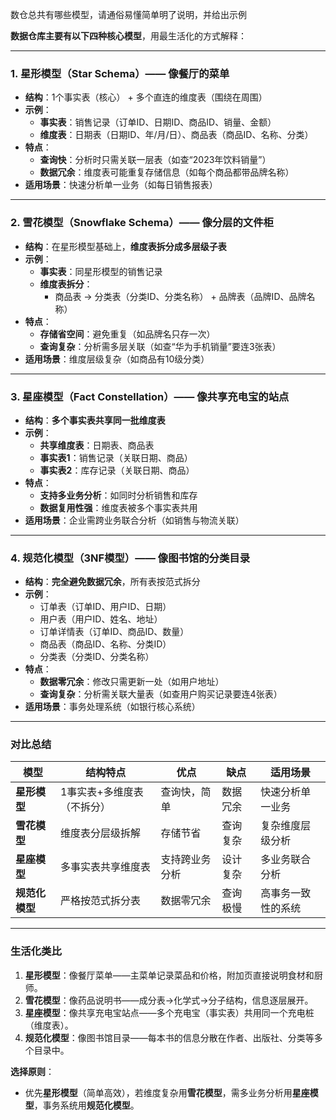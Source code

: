 
数仓总共有哪些模型，请通俗易懂简单明了说明，并给出示例

**数据仓库主要有以下四种核心模型**，用最生活化的方式解释：

---

### **1. 星形模型（Star Schema）—— 像餐厅的菜单**  
- **结构**：1个事实表（核心） + 多个直连的维度表（围绕在周围）  
- **示例**：  
  - **事实表**：销售记录（订单ID、日期ID、商品ID、销量、金额）  
  - **维度表**：日期表（日期ID、年/月/日）、商品表（商品ID、名称、分类）  
- **特点**：  
  - **查询快**：分析时只需关联一层表（如查“2023年饮料销量”）  
  - **数据冗余**：维度表可能重复存储信息（如每个商品都带品牌名称）  
- **适用场景**：快速分析单一业务（如每日销售报表）  

---

### **2. 雪花模型（Snowflake Schema）—— 像分层的文件柜**  
- **结构**：在星形模型基础上，**维度表拆分成多层级子表**  
- **示例**：  
  - **事实表**：同星形模型的销售记录  
  - **维度表拆分**：  
    - 商品表 → 分类表（分类ID、分类名称） + 品牌表（品牌ID、品牌名称）  
- **特点**：  
  - **存储省空间**：避免重复（如品牌名只存一次）  
  - **查询复杂**：分析需多层关联（如查“华为手机销量”要连3张表）  
- **适用场景**：维度层级复杂（如商品有10级分类）  

---

### **3. 星座模型（Fact Constellation）—— 像共享充电宝的站点**  
- **结构**：**多个事实表共享同一批维度表**  
- **示例**：  
  - **共享维度表**：日期表、商品表  
  - **事实表1**：销售记录（关联日期、商品）  
  - **事实表2**：库存记录（关联日期、商品）  
- **特点**：  
  - **支持多业务分析**：如同时分析销售和库存  
  - **数据复用性强**：维度表被多个事实表共用  
- **适用场景**：企业需跨业务联合分析（如销售与物流关联）  

---

### **4. 规范化模型（3NF模型）—— 像图书馆的分类目录**  
- **结构**：**完全避免数据冗余**，所有表按范式拆分  
- **示例**：  
  - 订单表（订单ID、用户ID、日期）  
  - 用户表（用户ID、姓名、地址）  
  - 订单详情表（订单ID、商品ID、数量）  
  - 商品表（商品ID、名称、分类ID）  
  - 分类表（分类ID、分类名称）  
- **特点**：  
  - **数据零冗余**：修改只需更新一处（如用户地址）  
  - **查询复杂**：分析需关联大量表（如查用户购买记录要连4张表）  
- **适用场景**：事务处理系统（如银行核心系统）  

---

### **对比总结**  
| **模型**       | **结构特点**                | **优点**          | **缺点**          | **适用场景**               |  
|----------------|----------------------------|-------------------|-------------------|---------------------------|  
| **星形模型**   | 1事实表+多维度表（不拆分）  | 查询快，简单      | 数据冗余          | 快速分析单一业务           |  
| **雪花模型**   | 维度表分层级拆解            | 存储节省          | 查询复杂          | 复杂维度层级分析           |  
| **星座模型**   | 多事实表共享维度表          | 支持跨业务分析    | 设计复杂          | 多业务联合分析             |  
| **规范化模型** | 严格按范式拆分表            | 数据零冗余        | 查询极慢          | 高事务一致性的系统         |  

---

### **生活化类比**  
1. **星形模型**：像餐厅菜单——主菜单记录菜品和价格，附加页直接说明食材和厨师。  
2. **雪花模型**：像药品说明书——成分表→化学式→分子结构，信息逐层展开。  
3. **星座模型**：像共享充电宝站点——多个充电宝（事实表）共用同一个充电桩（维度表）。  
4. **规范化模型**：像图书馆目录——每本书的信息分散在作者、出版社、分类等多个目录中。  

**选择原则**：  
- 优先**星形模型**（简单高效），若维度复杂用**雪花模型**，需多业务分析用**星座模型**，事务系统用**规范化模型**。